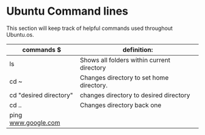 # Ubuntu Command lines

This section will keep track of helpful commands used throughout Ubuntu.os.

|                commands  $                   |                   definition:                              |
|----------------------------------------------|------------------------------------------------------------|
|  ls                                          |    Shows all folders within current directory              |
|  cd ~                                        |    Changes directory to set home directory.                |
|  cd "desired directory"                      |    changes directory to desired directory                  |
|  cd ..                                       |    Changes directory back one                              |
|  ping www.google.com 
